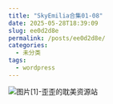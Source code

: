 ```yaml
---
title: "SkyEmilia合集01-08"
date: 2025-05-28T18:39:09
slug: ee0d2d8e
permalink: /posts/ee0d2d8e/
categories:
  - 未分类
tags:
  - wordpress
---
```


![图片[1]-歪歪的耽美资源站](/images/wp/ee0d2d8e-000e2c1c.jpg)
